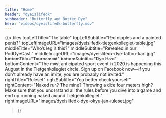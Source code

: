 ```yaml
---
title: "Home"
header: "dyeislifedk"
subheader: "Butterfly and Butter Dye"
hero: "videos/dyeislifedk-butterfly.mov"
---
```


{{< tiles
  topLeftTitle="The table"
  topLeftSubtitle="Red nipples and a painted penis?"
  topLeftImageURL="images/dyeislifedk-tietgenkollegiet-table.jpg"
  middleTitle="Who’s leg is this?"
  middleSubtitle="Revealed in our PodDyeCast."
  middleImageURL="images/dyeislifedk-dye-tattoo-karl.jpg"
  bottomTitle="Tournament"
  bottomSubtitle="Dye Hard"
  bottomContent="The most anticipated sport event in 2020 is happening this August in the Tietgenkollegiet circle. Sign up on Facebook now—if you don't already have an invite, you are probably not invited."
  rightTitle="Ruleset"
  rightSubtitle="You better check yourself"
  rightContent="Naked run? The mine? Throwing a dice four meters high? Make sure that you understand all the rules before you dive into a game and end up running naked around Tietgenkollegiet."
  rightImageURL="images/dyeislifedk-dye-okyu-jan-ruleset.jpg"
>}}
